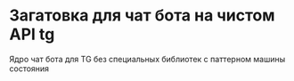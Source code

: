 # Загатовка для чат бота на чистом API tg

Ядро чат бота для TG без специальных библиотек с паттерном машины состояния

